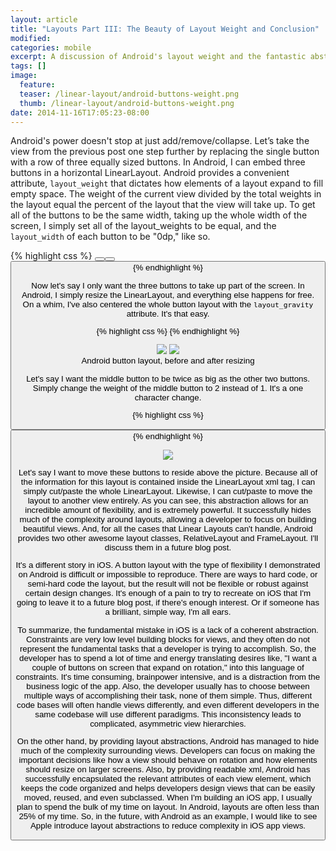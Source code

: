 ```yaml
---
layout: article
title: "Layouts Part III: The Beauty of Layout Weight and Conclusion"
modified:
categories: mobile
excerpt: A discussion of Android's layout weight and the fantastic abstraction it represents.  There is no equivalent on iOS.  
tags: []
image:
  feature:
  teaser: /linear-layout/android-buttons-weight.png
  thumb: /linear-layout/android-buttons-weight.png
date: 2014-11-16T17:05:23-08:00
---
```

Android's power doesn't stop at just add/remove/collapse.  Let’s take the view from the previous post one step further by replacing the single button with a row of three equally sized buttons.  In Android, I can embed three buttons in a horizontal LinearLayout.  Android provides a convenient attribute, `layout_weight` that dictates how elements of a layout expand to fill empty space.  The weight of the current view divided by the total weights in the layout equal the percent of the layout that the view will take up.  To get all of the buttons to be the same width, taking up the whole width of the screen, I simply set all of the layout_weights to be equal, and the `layout_width` of each button to be "0dp," like so.  

{% highlight css %}
<LinearLayout xmlns:android="http://schemas.android.com/apk/res/android"
                  android:orientation="horizontal"
                  android:layout_width="fill_parent"
                  android:layout_height="wrap_content">
        <Button
                android:layout_width="0dp"
                android:layout_height="wrap_content"
                android:text="Button 1"
                android:layout_weight="1"/>
        <Button
                android:layout_width="0dp"
                android:layout_height="wrap_content"
                android:text="Button 2"
                android:layout_weight="1"/>
        <Button
                android:layout_width="0dp"
                android:layout_height="wrap_content"
                android:text="Button 3"
                android:layout_weight="1"/>
    </LinearLayout>
{% endhighlight %}
    

Now let's say I only want the three buttons to take up part of the screen.  In Android, I simply resize the LinearLayout, and everything else happens for free.  On a whim, I've also centered the whole button layout with the `layout_gravity` attribute.  It's that easy.  

{% highlight css %}
<LinearLayout xmlns:android="http://schemas.android.com/apk/res/android"
                  android:orientation="horizontal"
                  android:layout_gravity="center_horizontal"
                  android:layout_width="200dp"
                  android:layout_height="wrap_content">
{% endhighlight %}
                  

<figure class="half">
	<img src="{{ site.url }}/images/linear-layout/android-buttons.png">
	<img src="{{ site.url }}/images/linear-layout/android-buttons-center.png">
	<figcaption>Android button layout, before and after resizing</figcaption>
</figure>

Let's say I want the middle button to be twice as big as the other two buttons.  Simply change the weight of the middle button to 2 instead of 1. It's a one character change.  

{% highlight css %}
        <Button
                android:layout_width="0dp"
                android:layout_height="wrap_content"
                android:text="Button 2"
                android:layout_weight="2"/>
{% endhighlight %}

<figure class>
	<img src="{{ site.url }}/images/linear-layout/android-buttons-weight.png">
</figure>

Let's say I want to move these buttons to reside above the picture.  Because all of the information for this layout is contained inside the LinearLayout xml tag, I can simply cut/paste the whole LinearLayout.  Likewise, I can cut/paste to move the layout to another view entirely.  As you can see, this abstraction allows for an incredible amount of flexibility, and is extremely powerful.  It successfully hides much of the complexity around layouts, allowing a developer to focus on building beautiful views.  And, for all the cases that Linear Layouts can't handle, Android provides two other awesome layout classes, RelativeLayout and FrameLayout.  I'll discuss them in a future blog post.  

It's a different story in iOS.  A button layout with the type of flexibility I demonstrated on Android is difficult or impossible to reproduce.  There are ways to hard code, or semi-hard code the layout, but the result will not be flexible or robust against certain design changes.  It's enough of a pain to try to recreate on iOS that I'm going to leave it to a future blog post, if there's enough interest.  Or if someone has a brilliant, simple way, I'm all ears. 

To summarize, the fundamental mistake in iOS is a lack of a coherent abstraction.  Constraints are very low level building blocks for views, and they often do not represent the fundamental tasks that a developer is trying to accomplish. So, the developer has to spend a lot of time and energy translating desires like, "I want a couple of buttons on screen that expand on rotation," into this language of constraints.  It's time consuming, brainpower intensive, and is a distraction from the business logic of the app. Also, the developer usually has to choose between multiple ways of accomplishing their task, none of them simple. Thus, different code bases will often handle views differently, and even different developers in the same codebase will use different paradigms.  This inconsistency leads to complicated, asymmetric view hierarchies.  

On the other hand, by providing layout abstractions, Android has managed to hide much of the complexity surrounding views. Developers can focus on making the important decisions like how a view should behave on rotation and how elements should resize on larger screens. Also, by providing readable xml, Android has successfully encapsulated the relevant attributes of each view element, which keeps the code organized and helps developers design views that can be easily moved, reused, and even subclassed.  When I'm building an iOS app, I usually plan to spend the bulk of my time on layout.  In Android, layouts are often less than 25% of my time.  So, in the future, with Android as an example, I would like to see Apple introduce layout abstractions to reduce complexity in iOS app views. 